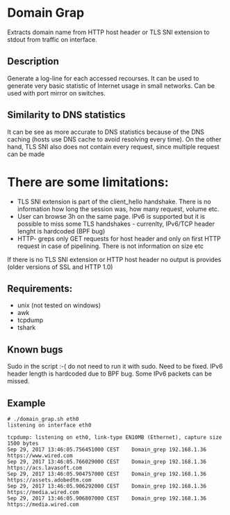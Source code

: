 ﻿# Domain Grap

Extracts domain name from HTTP host header or TLS SNI extension to stdout from traffic on interface. 
  
## Description
Generate a log-line for each accessed recourses. It can be used to generate very basic statistic of Internet usage in small networks. Can be used with port mirror on switches. 

## Similarity to DNS statistics
It can be see as more accurate to DNS statistics because of the DNS caching (hosts use DNS cache to avoid resolving every time). On the other hand, TLS SNI also does not contain every request, since multiple request can be made 


#  There are some limitations:  
- TLS SNI extension is part of the client_hello handshake. There is no information how long the session was, how many request, volume etc. 
- User can browse 3h on the same page. IPv6 is supported but it is possible to miss some TLS handshakes - currenlty, IPv6/TCP header lenght is hardcoded (BPF bug)
- HTTP- greps only GET requests for host header and only on first HTTP request in case of pipelining. There is not information on size etc 

 If there is no TLS SNI extension or HTTP host header no output is provides (older versions of SSL and HTTP 1.0)

##  Requirements: 
- unix (not tested on windows)
- awk 
- tcpdump
- tshark

## Known bugs 
 Sudo in the script :-( do not need to run it with sudo. Need to be fixed. IPv6 header length is hardcoded due to BPF bug. Some IPv6 packets can be missed.  
 
## Example 

```
# ./domain_grap.sh eth0
listening on interface eth0

tcpdump: listening on eth0, link-type EN10MB (Ethernet), capture size 1500 bytes
Sep 29, 2017 13:46:05.756451000 CEST	Domain_grep	192.168.1.36	https://www.wired.com
Sep 29, 2017 13:46:05.766029000 CEST	Domain_grep	192.168.1.36	https://acs.lavasoft.com
Sep 29, 2017 13:46:05.904757000 CEST	Domain_grep	192.168.1.36	https://assets.adobedtm.com
Sep 29, 2017 13:46:05.906292000 CEST	Domain_grep	192.168.1.36	https://media.wired.com
Sep 29, 2017 13:46:05.906807000 CEST	Domain_grep	192.168.1.36 	https://media.wired.com

```
